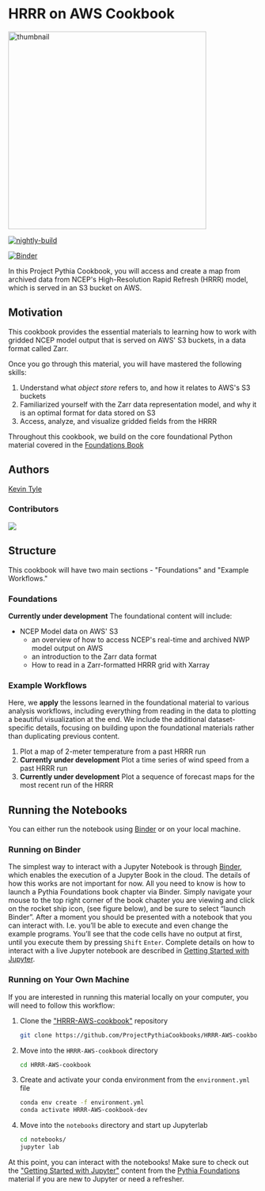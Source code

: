 # HRRR on AWS Cookbook

<img src="thumbnail.svg" alt="thumbnail" width="400"/>

[![nightly-build](https://github.com/ProjectPythiaCookbooks/HRRR-AWS-cookbook/actions/workflows/nightly-build.yaml/badge.svg)](https://github.com/ProjectPythiaCookbooks/HRRR-AWS-cookbook/actions/workflows/nightly-build.yaml)

[![Binder](http://binder.mypythia.org/badge_logo.svg)](http://binder.mypythia.org/v2/gh/ProjectPythiaCookbooks/HRRR-AWS-cookbook.git/main)

In this Project Pythia Cookbook, you will access and create a map from archived data from NCEP's High-Resolution Rapid Refresh (HRRR) model, which is served in an S3 bucket on AWS.

## Motivation
This cookbook provides the essential materials to learning how to work with gridded NCEP model output that is served on AWS' S3 buckets, in a data format called Zarr.

Once you go through this material, you will have mastered the following skills:

1. Understand what *object store* refers to, and how it relates to AWS's S3 buckets
1. Familiarized yourself with the Zarr data representation model, and why it is an optimal format for data stored on S3
1. Access, analyze, and visualize gridded fields from the HRRR

Throughout this cookbook, we build on the core foundational Python material covered in the [Foundations Book](https://foundations.projectpythia.org/landing-page.html)

## Authors

[Kevin Tyle](https://github.com/ktyle)

### Contributors

<a href="https://github.com/ProjectPythiaCookbooks/HRRR-AWS-cookbook/graphs/contributors">
  <img src="https://contrib.rocks/image?repo=ProjectPythiaCookbooks/HRRR-AWS-cookbook" />
</a>

## Structure
This cookbook will have two main sections - "Foundations" and "Example Workflows."

### Foundations
**Currently under development** 
The foundational content will include:
- NCEP Model data on AWS' S3 
  - an overview of how to access NCEP's real-time and archived NWP model output on AWS
  - an introduction to the Zarr data format
  - How to read in a Zarr-formatted HRRR grid with Xarray

### Example Workflows
Here, we **apply** the lessons learned in the foundational material to various analysis workflows, including everything from reading in the data to plotting a beautiful visualization at the end. We include the additional dataset-specific details, focusing on building upon the foundational materials rather than duplicating previous content.

1. Plot a map of 2-meter temperature from a past HRRR run
1. **Currently under development** Plot a time series of wind speed from a past HRRR run
1. **Currently under development** Plot a sequence of forecast maps for the most recent run of the HRRR

## Running the Notebooks
You can either run the notebook using [Binder](https://mybinder.org/) or on your local machine.

### Running on Binder

The simplest way to interact with a Jupyter Notebook is through
[Binder](https://mybinder.org/), which enables the execution of a
Jupyter Book in the cloud. The details of how this works are not
important for now. All you need to know is how to launch a Pythia
Foundations book chapter via Binder. Simply navigate your mouse to
the top right corner of the book chapter you are viewing and click
on the rocket ship icon, (see figure below), and be sure to select
“launch Binder”. After a moment you should be presented with a
notebook that you can interact with. I.e. you’ll be able to execute
and even change the example programs. You’ll see that the code cells
have no output at first, until you execute them by pressing
`Shift` `Enter`. Complete details on how to interact with
a live Jupyter notebook are described in [Getting Started with
Jupyter](https://foundations.projectpythia.org/foundations/getting-started-jupyter.html).

### Running on Your Own Machine
If you are interested in running this material locally on your computer, you will need to follow this workflow:

1. Clone the ["HRRR-AWS-cookbook"](https://github.com/ProjectPythiaCookbooks/HRRR-AWS-cookbook) repository
    ```bash
    git clone https://github.com/ProjectPythiaCookbooks/HRRR-AWS-cookbook.git
    ```

2. Move into the `HRRR-AWS-cookbook` directory
    ```bash
    cd HRRR-AWS-cookbook
    ```

3. Create and activate your conda environment from the `environment.yml` file
    ```bash
    conda env create -f environment.yml
    conda activate HRRR-AWS-cookbook-dev
    ```

4.  Move into the `notebooks` directory and start up Jupyterlab
    ```bash
    cd notebooks/
    jupyter lab
    ```

At this point, you can interact with the notebooks! Make sure to check out the ["Getting Started with Jupyter"](https://foundations.projectpythia.org/foundations/getting-started-jupyter.html) content from the [Pythia Foundations](https://foundations.projectpythia.org/landing-page.html) material if you are new to Jupyter or need a refresher.
